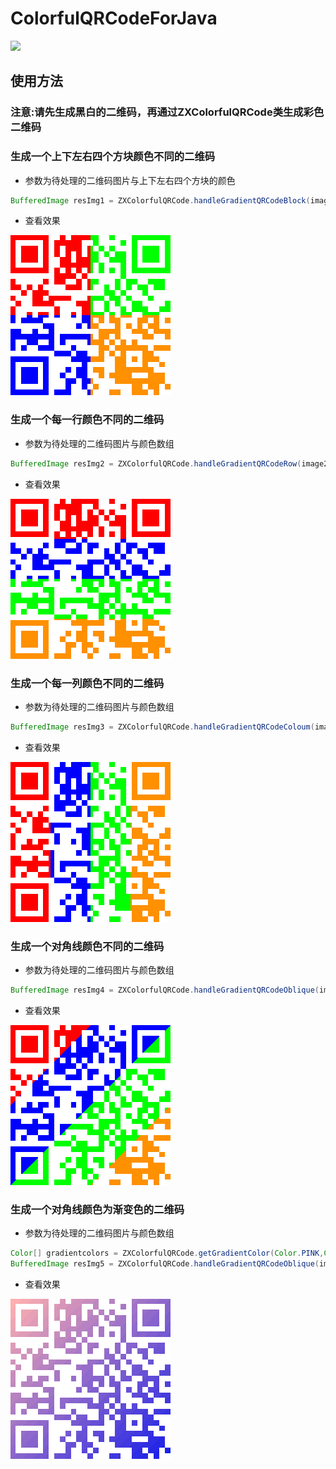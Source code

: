 # ColorfulQRCodeForJava
![](https://img.shields.io/badge/language-java-orange.svg)
## 使用方法
### 注意:请先生成黑白的二维码，再通过ZXColorfulQRCode类生成彩色二维码
### 生成一个上下左右四个方块颜色不同的二维码
* 参数为待处理的二维码图片与上下左右四个方块的颜色
```java
BufferedImage resImg1 = ZXColorfulQRCode.handleGradientQRCodeBlock(image1, leftTopColor, leftBottomColor, rightTopColor, rightBottomColor); 
```
* 查看效果
<img src="https://github.com/SmileZXLee/ColorfulQRCodeForJava/blob/master/DemoImgs/img1.png?raw=true"/>

### 生成一个每一行颜色不同的二维码
* 参数为待处理的二维码图片与颜色数组
```java
BufferedImage resImg2 = ZXColorfulQRCode.handleGradientQRCodeRow(image2, colors);
```
* 查看效果
<img src="https://github.com/SmileZXLee/ColorfulQRCodeForJava/blob/master/DemoImgs/img2.png?raw=true"/>

### 生成一个每一列颜色不同的二维码
* 参数为待处理的二维码图片与颜色数组
```java
BufferedImage resImg3 = ZXColorfulQRCode.handleGradientQRCodeColoum(image3, colors);
```
* 查看效果
<img src="https://github.com/SmileZXLee/ColorfulQRCodeForJava/blob/master/DemoImgs/img3.png?raw=true"/>

### 生成一个对角线颜色不同的二维码
* 参数为待处理的二维码图片与颜色数组
```java
BufferedImage resImg4 = ZXColorfulQRCode.handleGradientQRCodeOblique(image4, colors);
```
* 查看效果
<img src="https://github.com/SmileZXLee/ColorfulQRCodeForJava/blob/master/DemoImgs/img4.png?raw=true"/>

### 生成一个对角线颜色为渐变色的二维码
* 参数为待处理的二维码图片与颜色数组
```java
Color[] gradientcolors = ZXColorfulQRCode.getGradientColor(Color.PINK,Color.BLUE,30);
BufferedImage resImg5 = ZXColorfulQRCode.handleGradientQRCodeOblique(image5, gradientcolors);
```
* 查看效果
<img src="https://github.com/SmileZXLee/ColorfulQRCodeForJava/blob/master/DemoImgs/img5.png?raw=true"/>

